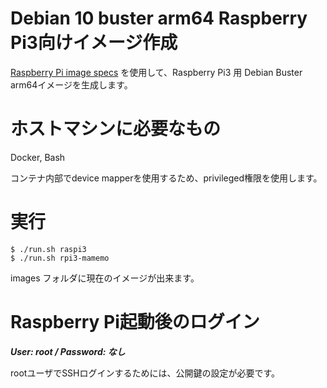 # Debian 10 buster arm64 Raspberry Pi3向けイメージ作成

[Raspberry Pi image specs](https://salsa.debian.org/raspi-team/image-specs) を使用して、Raspberry Pi3 用 Debian Buster arm64イメージを生成します。

# ホストマシンに必要なもの

Docker, Bash

コンテナ内部でdevice mapperを使用するため、privileged権限を使用します。

# 実行

	$ ./run.sh raspi3
	$ ./run.sh rpi3-mamemo

images フォルダに現在のイメージが出来ます。

# Raspberry Pi起動後のログイン

***User: root / Password: なし***

rootユーザでSSHログインするためには、公開鍵の設定が必要です。

